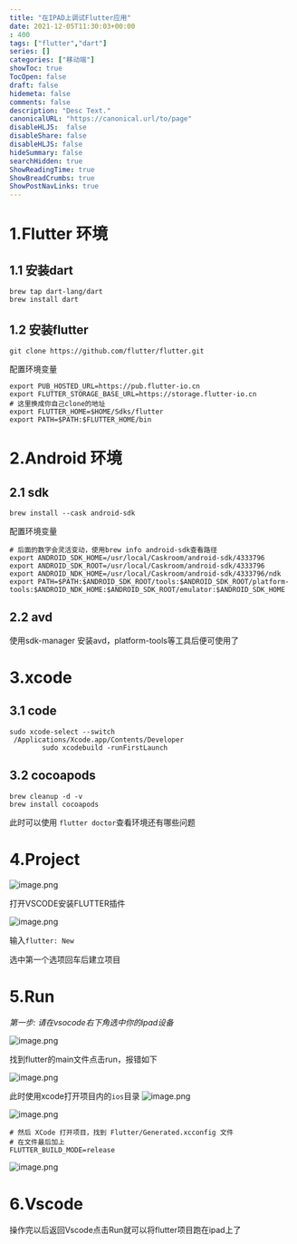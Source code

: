 ```yaml
---
title: "在IPAD上调试Flutter应用"
date: 2021-12-05T11:30:03+00:00
: 400
tags: ["flutter","dart"]
series: []
categories: ["移动端"]
showToc: true
TocOpen: false
draft: false
hidemeta: false
comments: false
description: "Desc Text."
canonicalURL: "https://canonical.url/to/page"
disableHLJS:  false
disableShare: false
disableHLJS: false
hideSummary: false
searchHidden: true
ShowReadingTime: true
ShowBreadCrumbs: true
ShowPostNavLinks: true
---
```


# 1.Flutter 环境

## 1.1 安装dart

```
brew tap dart-lang/dart
brew install dart
```

## 1.2 安装flutter

```
git clone https://github.com/flutter/flutter.git
```

配置环境变量

```
export PUB_HOSTED_URL=https://pub.flutter-io.cn
export FLUTTER_STORAGE_BASE_URL=https://storage.flutter-io.cn
# 这里换成你自己clone的地址
export FLUTTER_HOME=$HOME/Sdks/flutter
export PATH=$PATH:$FLUTTER_HOME/bin
```

# 2.Android 环境

## 2.1 sdk

```
brew install --cask android-sdk
```

配置环境变量

```
# 后面的数字会灵活变动，使用brew info android-sdk查看路径
export ANDROID_SDK_HOME=/usr/local/Caskroom/android-sdk/4333796
export ANDROID_SDK_ROOT=/usr/local/Caskroom/android-sdk/4333796
export ANDROID_NDK_HOME=/usr/local/Caskroom/android-sdk/4333796/ndk
export PATH=$PATH:$ANDROID_SDK_ROOT/tools:$ANDROID_SDK_ROOT/platform-tools:$ANDROID_NDK_HOME:$ANDROID_SDK_ROOT/emulator:$ANDROID_SDK_HOME
```

## 2.2 avd

使用sdk-manager 安装avd，platform-tools等工具后便可使用了

# 3.xcode

## 3.1 code

```
sudo xcode-select --switch 
 /Applications/Xcode.app/Contents/Developer
        sudo xcodebuild -runFirstLaunch
```

## 3.2 cocoapods

```
brew cleanup -d -v
brew install cocoapods
```

此时可以使用 `flutter doctor`查看环境还有哪些问题

# 4.Project

![image.png](https://blog.eiyouhe.com/upload/2021/05/image-726f042a5ec644d98055c24fe8400c49.png)

打开VSCODE安装FLUTTER插件

![image.png](https://blog.eiyouhe.com/upload/2021/05/image-ff9352804b714f11adf9177968710a25.png)

输入`flutter: New`

选中第一个选项回车后建立项目

# 5.Run

*第一步: 请在vsocode右下角选中你的ipad设备*

![image.png](https://blog.eiyouhe.com/upload/2021/05/image-51d64d21451240c1afba62521343a0ff.png)

找到flutter的main文件点击run，报错如下

![image.png](https://blog.eiyouhe.com/upload/2021/05/image-a69778d07144498f828b5521ea1a6658.png)

此时使用xcode打开项目内的`ios`目录
![image.png](https://blog.eiyouhe.com/upload/2021/05/image-37da2bd2bc4349398eed5c446537dc66.png)

![image.png](https://blog.eiyouhe.com/upload/2021/05/image-c9d688570c834e4fb9ad1c7710029e7e.png)

```
# 然后 XCode 打开项目，找到 Flutter/Generated.xcconfig 文件
# 在文件最后加上
FLUTTER_BUILD_MODE=release
```

![image.png](https://blog.eiyouhe.com/upload/2021/05/image-460f6de150a24bcebf5bbcd2ea24e1bd.png)

# 6.Vscode

操作完以后返回Vscode点击Run就可以将flutter项目跑在ipad上了

